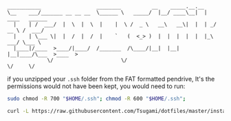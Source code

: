```
___________                  ________          __    _____.__.__
\__    ___/_______ __ __ __  \______ \   _____/  |__/ ____\__|  |   ____   ______
  |    | /  ___/  |  \  |  \  |    |  \ /  _ \   __\   __\|  |  | _/ __ \ /  ___/
  |    | \___ \|  |  /  |  /  |    `   (  <_> )  |  |  |  |  |  |_\  ___/ \___ \
  |____|/____  >____/|____/  /_______  /\____/|__|  |__|  |__|____/\___  >____  >
             \/                      \/                                \/     \/
```

if you unzipped your `.ssh` folder from the FAT formatted pendrive, It's the permissions would not have been kept, you would need to run:

```sh
sudo chmod -R 700 "$HOME/.ssh"; chmod -R 600 "$HOME/.ssh";
```


```sh
curl -L https://raw.githubusercontent.com/Tsugami/dotfiles/master/install.sh
```


